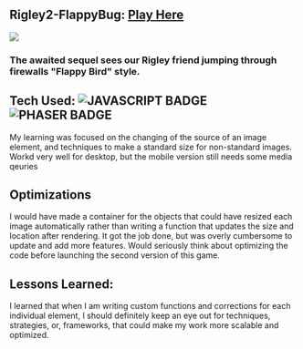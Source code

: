 ## Rigley2-FlappyBug: <a href="https://codepen.io/ShawnBasquiat/full/bGVWpYw" target="_blank">Play Here</a>

<a href="https://codepen.io/ShawnBasquiat/full/bGVWpYw" target="_blank"><img src="https://github.com/CharlesCreativeContent/CharlesCreativeContent/raw/main/images/gif2.gif" /></a>

### The awaited sequel sees our Rigley friend jumping through firewalls "Flappy Bird" style.

## Tech Used: ![JAVASCRIPT BADGE](https://img.shields.io/static/v1?label=|&message=JAVASCRIPT&color=3c7f5d&style=plastic&logo=javascript)![PHASER BADGE](https://img.shields.io/static/v1?label=|&message=PHASER.JS&color=285f65&style=plastic&logo=phaser)

My learning was focused on the changing of the source of an image element, and techniques to make a standard size for non-standard images. Workd very well for desktop, but the mobile version still needs some media qeuries

## Optimizations

I would have made a container for the objects that could have resized each image automatically rather than writing a function that updates the size and location after rendering. It got the job done, but was overly cumbersome to update and add more features. Would seriously think about optimizing the code before launching the second version of this game. 

## Lessons Learned:

I learned that when I am writing custom functions and corrections for each individual element, I should definitely keep an eye out for techniques, strategies, or, frameworks, that could make my work more scalable and optimized.
